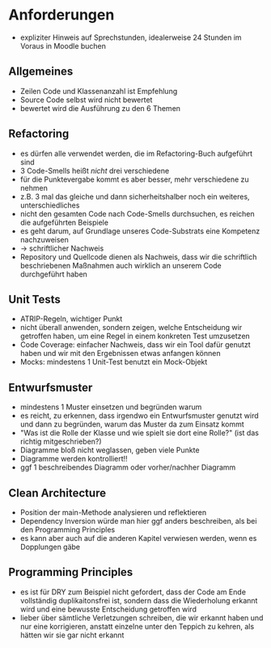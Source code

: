 # Anforderungen

- expliziter Hinweis auf Sprechstunden, idealerweise 24 Stunden im Voraus in Moodle buchen

## Allgemeines

- Zeilen Code und Klassenanzahl ist Empfehlung
- Source Code selbst wird nicht bewertet
- bewertet wird die Ausführung zu den 6 Themen

## Refactoring

- es dürfen alle verwendet werden, die im Refactoring-Buch aufgeführt sind
- 3 Code-Smells heißt *nicht* drei verschiedene
- für die Punktevergabe kommt es aber besser, mehr verschiedene zu nehmen
- z.B. 3 mal das gleiche und dann sicherheitshalber noch ein weiteres, unterschiedliches
- nicht den gesamten Code nach Code-Smells durchsuchen, es reichen die aufgeführten Beispiele
- es geht darum, auf Grundlage unseres Code-Substrats eine Kompetenz nachzuweisen
- &rarr; schriftlicher Nachweis
- Repository und Quellcode dienen als Nachweis, dass wir die schriftlich beschriebenen Maßnahmen auch wirklich an
  unserem Code durchgeführt haben

## Unit Tests

- ATRIP-Regeln, wichtiger Punkt
- nicht überall anwenden, sondern zeigen, welche Entscheidung wir getroffen haben, um eine Regel in einem konkreten Test
  umzusetzen
- Code Coverage: einfacher Nachweis, dass wir ein Tool dafür genutzt haben und wir mit den Ergebnissen etwas anfangen
  können
- Mocks: mindestens 1 Unit-Test benutzt ein Mock-Objekt

## Entwurfsmuster

- mindestens 1 Muster einsetzen und begründen warum
- es reicht, zu erkennen, dass irgendwo ein Entwurfsmuster genutzt wird und dann zu begründen, warum das Muster da zum
  Einsatz kommt
- "Was ist die Rolle der Klasse und wie spielt sie dort eine Rolle?" (ist das richtig mitgeschrieben?)
- Diagramme bloß nicht weglassen, geben viele Punkte
- Diagramme werden kontrolliert!!
- ggf 1 beschreibendes Diagramm oder vorher/nachher Diagramm

## Clean Architecture

- Position der main-Methode analysieren und reflektieren
- Dependency Inversion würde man hier ggf anders beschreiben, als bei den Programming Principles
- es kann aber auch auf die anderen Kapitel verwiesen werden, wenn es Dopplungen gäbe

## Programming Principles

- es ist für DRY zum Beispiel nicht gefordert, dass der Code am Ende vollständig duplikaitonsfrei ist, sondern dass die
  Wiederholung erkannt wird und eine bewusste Entscheidung getroffen wird
- lieber über sämtliche Verletzungen schreiben, die wir erkannt haben und nur eine korrigieren, anstatt einzelne unter
  den Teppich zu kehren, als hätten wir sie gar nicht erkannt
